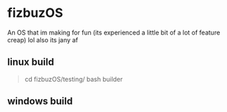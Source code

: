 # fizbuzOS
An OS that im making for fun (its experienced a little bit of a lot of feature creap) lol
also its jany af

## linux build
> cd fizbuzOS/testing/
> bash builder
## windows build

